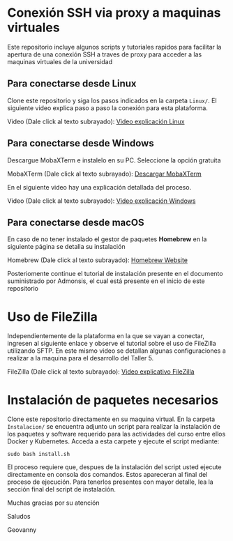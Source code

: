 # Conexión SSH via proxy a maquinas virtuales

Este repositorio incluye algunos scripts y tutoriales rapidos para facilitar la apertura de una conexión SSH a traves de proxy para acceder a las maquinas virtuales de la universidad

## Para conectarse desde Linux

Clone este repositorio y siga los pasos indicados en la carpeta `Linux/`. El siguiente video explica paso a paso la conexión para esta plataforma.

Video (Dale click al texto subrayado): [Video explicación Linux](https://youtu.be/hc78ugg1k5E)

## Para conectarse desde Windows

Descargue MobaXTerm e instalelo en su PC. Seleccione la opción gratuita

MobaXTerm (Dale click al texto subrayado): [Descargar MobaXTerm](https://mobaxterm.mobatek.net/download.html)

En el siguiente video hay una explicación detallada del proceso.

Video (Dale click al texto subrayado): [Video explicación Windows](https://www.youtube.com/watch?v=Eh_mgZWM7zs)

## Para conectarse desde macOS

En caso de no tener instalado el gestor de paquetes **Homebrew** en la siguiente página se detalla su instalación

Homebrew (Dale click al texto subrayado): [Homebrew Website](https://brew.sh/index_es)

Posteriomente continue el tutorial de instalación presente en el documento suministrado por Admonsis, el cual está presente en el inicio de este repositorio

# Uso de FileZilla

Independientemente de la plataforma en la que se vayan a conectar, ingresen al siguiente enlace y observe el tutorial sobre el uso de FileZilla utilizando SFTP. En este mismo video se detallan algunas configuraciones a realizar a la maquina para el desarrollo del Taller 5.

FileZilla (Dale click al texto subrayado): [Video explicativo FileZilla](https://youtu.be/uqGJ6ymNQUY)

# Instalación de paquetes necesarios

Clone este repositorio directamente en su maquina virtual. En la carpeta `Instalacion/` se encuentra adjunto un script para realizar la instalación de los paquetes y software requerido para las actividades del curso entre ellos Docker y Kubernetes. Acceda a esta carpete y ejecute el script mediante:

`sudo bash install.sh`

El proceso requiere que, despues de la instalación del script usted ejecute directamente en consola dos comandos. Estos apareceran al final del proceso de ejecución. Para tenerlos presentes con mayor detalle, lea la sección final del script de instalación.

Muchas gracias por su atención

Saludos

Geovanny
